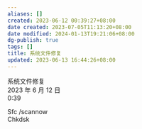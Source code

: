 ```yaml
---
aliases: []
created: 2023-06-12 00:39:27+08:00
date created: 2023-07-05T11:13:20+08:00
date modified: 2024-01-13T19:21:06+08:00
dg-publish: true
tags: []
title: 系统文件修复
updated: 2023-06-13 16:44:26+08:00
---
```


系统文件修复  
2023 年 6 月 12 日  
0:39

Sfc /scannow  
Chkdsk
